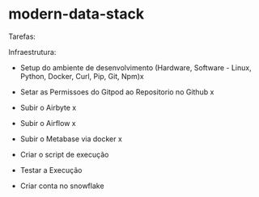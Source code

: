 # modern-data-stack

Tarefas:

Infraestrutura:

- Setup do ambiente de desenvolvimento (Hardware, Software - Linux, Python, Docker, Curl, Pip, Git, Npm)x

- Setar as Permissoes do Gitpod ao Repositorio no Github x

- Subir o Airbyte x

- Subir o Airflow x

- Subir o Metabase via docker x

- Criar o script de execução

- Testar a Execução

- Criar conta no snowflake